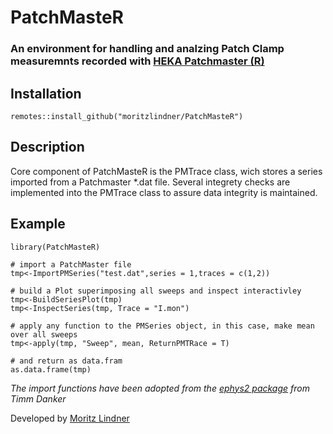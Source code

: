# PatchMasteR
### An environment for handling and analzing Patch Clamp measuremnts recorded with [HEKA Patchmaster (R)](https://www.heka.com/downloads/downloads_main.html#down_patchmaster) 

## Installation
```{r}
remotes::install_github("moritzlindner/PatchMasteR")
```

## Description

Core component of PatchMasteR is the PMTrace class, wich stores a series imported from a Patchmaster *.dat file. Several integrety checks are implemented into the PMTrace class to assure data integrity is maintained.

## Example
```{r}
library(PatchMasteR)

# import a PatchMaster file
tmp<-ImportPMSeries("test.dat",series = 1,traces = c(1,2))

# build a Plot superimposing all sweeps and inspect interactivley
tmp<-BuildSeriesPlot(tmp)
tmp<-InspectSeries(tmp, Trace = "I.mon")

# apply any function to the PMSeries object, in this case, make mean over all sweeps
tmp<-apply(tmp, "Sweep", mean, ReturnPMTRace = T)

# and return as data.fram
as.data.frame(tmp)
```


*The import functions have been adopted from the [ephys2 package](https://github.com/tdanker/ephys2) from Timm Danker*

Developed by [Moritz Lindner](https://www.uni-marburg.de/en/fb20/departments/physiology/research/dominik-oliver-lab/research2/retinal-physiology-and-gene-therapy)
